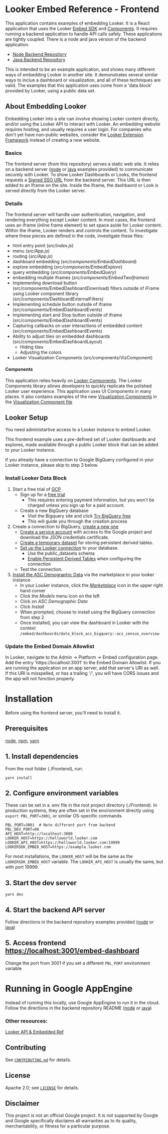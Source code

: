 # Looker Embed Reference - Frontend 

 This application contains examples of embedding Looker.  It is a React application that uses the Looker [Embed SDK](https://docs.looker.com/reference/embed-sdk/embed-sdk-intro) and [Components](https://docs.looker.com/data-modeling/extension-framework/components). It requires running a backend application to handle API calls safely.  These applications are tightly coupled. There is a node and java version of the backend application.

 * [Node Backend Repository]( ../Backend-Node)
 * [Java Backend Repository]( ../Backend-Java)

 This is intended to be an example application, and shows many different ways of embedding Looker in another site.  It demonstrates several similar ways to inclue a dashboard or visualization, and all of these techniques are valid.  The examples that this application uses come from a 'data block' provided by Looker, using a public data set.  

## About Embedding Looker

Embedding Looker into a site can involve showing Looker content directly, and/or using the Looker API to interact with Looker.  An embedding website requires hosting, and usually requires a user login.  For companies who don't yet have non-public websites, consider the [Looker Extension Framework](https://cloud.google.com/blog/topics/developers-practitioners/building-looker-made-easier-extension-framework) instead of creating a new website.

### Basics
The frontend server (from this repository) serves a static web site.  It relies on a backend server ([node]( ../Backend-Node) or [java]( ../Backend-Java) examples provided) to communicate securely with Looker.  To show Looker Dashboards or Looks, the frontend requests a [Signed SSO URL](https://docs.looker.com/reference/embedding/sso-embed) from the backend server.  This URL is then added to an iframe on the site.  Inside the iframe, the dashbaord or Look is served directly from the Looker server. 

### Details
The frontend server will handle user authentication, navigation, and rendering everything except Looker content.  In most cases, the frontend uses an iframe (inline frame element) to set space aside for Looker content.  Within the iframe, Looker renders and controls the content.  To investigate where these pieces are defined in the code, investigate these files:

* html entry point (*src/index.js*)
* menu (*src/App.js*)
* routing (*src/App.js*)
* dashboard embedding (*src/components/EmbedDashboard*)
* explore embedding (*src/components/EmbedExplore*)
* query embedding (*src/components/EmbedQuery*)
* embedding multiple iframes (*src/components/EmbedTwoIframes*)
* Implementing download button (src/components/EmbedDashboardDownload)
filters outside of iFrame using Looker component library (src/components/DashboardExternalFilters)
* Implementing schedule button outside of iframe (src/components/EmbedDashboardEvents)
* Implementing start and Stop button outside of iframe (src/components/EmbedDashboardEvents)
* Capturing callbacks on user interactions of embedded content  (src/components/EmbedDashboardEvents)
* Ability to adjust tiles on embedded dashboards  (src/components/EmbedDashboardLayout)
   * Hiding tiles
   * Adjusting the colors
* Looker Visualization Components (src/components/VizComponent)


#### Components
This application relies heavily on [Looker Components](https://developers.looker.com/components/develop).  The Looker Components library allows developers to quickly replicate the polished Looker user experience.  This application uses UI Components in many places.  It also contains examples of the new [Visualization Components](https://github.com/looker-open-source/components/tree/main/packages/visualizations) in the [Visualization Component file](*src/components/VizComponent)

## Looker Setup

You need administartive access to a Looker instance to embed Looker.

This frontend example uses a pre-defined set of Looker dashboards and explores, made available through a public Looker block that can be added to your Looker instance.

If you already have a connection to Google BigQuery configured in your Looker instance, please skip to step 3 below. 

### Install Looker Data Block
1. Start a free trial of [GCP](https://console.cloud.google.com/getting-started)
   - Sign up for a [free trial](https://console.cloud.google.com/freetrial/signup/tos)
      - This requires entering payment information, but you won't be charged unless you sign up for a paid account.
   - Create a new BigQuery database
      - Visit the Bigquery site and click [Try BigQuery free](https://cloud.google.com/bigquery)
      - This will guide you through the creation process
2. Create a connection to BigQuery, [create a new one](https://docs.looker.com/setup-and-management/database-config/google-bigquery) 
   - [Create a service account](https://docs.looker.com/setup-and-management/database-config/google-bigquery#creating_a_service_account_and_downloading_the_json_credentials_certificate) with access to the Google project and download the JSON credentials certificate.
   - [Create a temporary dataset](https://docs.looker.com/setup-and-management/database-config/google-bigquery#creating_a_temporary_dataset_for_persistent_derived_tables) for storing persistent derived tables.
   - [Set up the Looker connection](https://docs.looker.com/setup-and-management/database-config/google-bigquery#setting_up_the_bigquery_connection_in_looker) to your database.
      - Use the public_datasets schema
      - [Enable Persistent Derived Tables](https://docs.looker.com/setup-and-management/database-config/google-bigquery#creating_a_temporary_dataset_for_persistent_derived_tables) when configuring the connection
   - Test the connection.
3. [Install the ASC Demographic Data](https://docs.looker.com/data-modeling/looker-blocks#data_blocks) via the marketplace in your looker instance
   - In your Looker instance, click the [*Marketplace*](https://docs.looker.com/data-modeling/marketplace) icon in the upper right hand corner
   - Click the *Models* menu icon on the left
   - Click on *ASC Demographic Data*
   - Click *Install* 
   - When prompted, choose to install using the BigQuery connection from step 2
   - Once installed, you can view the dashboard in Looker with the context `/embed/dashboards/data_block_acs_bigquery::acs_census_overview`

### Update the Embed Domain Allowlist
In Looker, navigate to the Admin -> Platform -> Embed configuration page.  Add the entry 'https://localhost:3001' to the Embed Domain Allowlist.  If you are running the application on an app server, add that server's URI as well. If this URI is misspelled, or has a trailing '/', you will have CORS issues and the app will not function properly.

# Installation
Before using the frontend server, you'll need to install it.

## Prerequisites
<!-- * [Install git](https://git-scm.com/downloads) -->
[node](https://nodejs.org/en/download/), [npm](https://docs.npmjs.com/cli/v7/configuring-npm/install), [yarn](https://classic.yarnpkg.com/lang/en/docs/install)

## 1. Install dependencies
From the root folder (./Frontend), run:
```
yarn install
```
  
## 2. Configure environment variables


These can be set in a .env file in the root project directory  (./Frontend). In production systems, they are often set in the environment directly using `export PBL_PORT=3001`, or similar OS-specific commands.

```
PBL_PORT=3001  # Note different port from backend 
PBL_DEV_PORT=80
API_HOST=http://localhost:3000
LOOKER_HOST=https://helloworld.looker.com
LOOKER_API_HOST=https://helloworld.looker.com:19999
LOOKERSDK_EMBED_HOST=https://example.looker.com   
```

For most installations, the `LOOKER_HOST` will be the same as the `LOOKERSDK_EMBED_HOST` variable. The `LOOKER_API_HOST` is usually the same, but with port 19999.

<!-- ## Running Locally

Local hosting is recommended for learning and development. -->

## 3. Start the dev server
```
yarn dev 
```

## 4. Start the backend API server

Follow directions in the backend repository examples provided ([node]( ../Backend-Node#installation-local) or [java]( ../Backend-Java/blob/main/README.md#installation-local))

## 5. Access frontend [https://localhost:3001/embed-dashboard](https://localhost:3001/embed-dashboard)  
Change the port from 3001 if you set a different `PBL_PORT` environment variable


# Running in Google AppEngine

Instead of running this locally, use Google AppEngine to run it in the cloud.
Follow the directions in the backend repository README ([node]( ../Backend-Node/README.md#google-appengine-installation-optional) or [java]( ../Backend-Java/blob/main/README.md#google-appengine-installation-optional))


### Other resources:

[Looker API & Embedded Ref ](https://docs.looker.com/reference/api-embedding-intro)

## Contributing

See [`CONTRIBUTING.md`](CONTRIBUTING.md) for details.

## License

Apache 2.0; see [`LICENSE`](LICENSE) for details.

## Disclaimer

This project is not an official Google project. It is not supported by
Google and Google specifically disclaims all warranties as to its quality,
merchantability, or fitness for a particular purpose.
